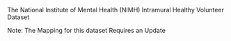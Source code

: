 The National Institute of Mental Health (NIMH) Intramural Healthy Volunteer Dataset

Note: The Mapping for this dataset Requires an Update 